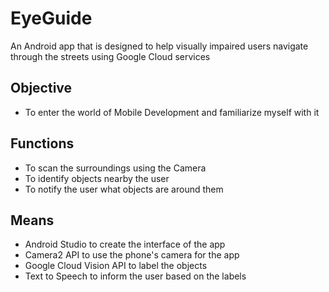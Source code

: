 # EyeGuide

An Android app that is designed to help visually impaired users navigate through the streets using Google Cloud services

## Objective

- To enter the world of Mobile Development and familiarize myself with it 

## Functions

- To scan the surroundings using the Camera
- To identify objects nearby the user
- To notify the user what objects are around them

## Means

- Android Studio to create the interface of the app
- Camera2 API to use the phone's camera for the app
- Google Cloud Vision API to label the objects 
- Text to Speech to inform the user based on the labels

